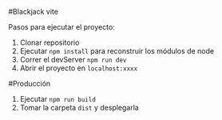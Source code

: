 #Blackjack vite

Pasos para ejecutar el proyecto:

1. Clonar repositorio
2. Ejecutar ```npm install``` para reconstruir los módulos de node
3. Correr el devServer ```npm run dev``` 
4. Abrir el proyecto en ```localhost:xxxx``` 

#Producción

1. Ejecutar ```npm run build```
2. Tomar la carpeta ```dist``` y desplegarla 